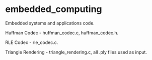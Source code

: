 # embedded_computing
Embedded systems and applications code.

Huffman Codec - huffman_codec.c, huffman_codec.h.

RLE Codec - rle_codec.c.

Triangle Rendering - triangle_rendering.c, all .ply files used as input.
